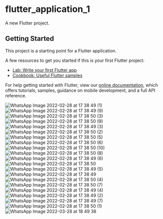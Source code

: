 # flutter_application_1

A new Flutter project.

## Getting Started

This project is a starting point for a Flutter application.

A few resources to get you started if this is your first Flutter project:

- [Lab: Write your first Flutter app](https://flutter.dev/docs/get-started/codelab)
- [Cookbook: Useful Flutter samples](https://flutter.dev/docs/cookbook)

For help getting started with Flutter, view our
[online documentation](https://flutter.dev/docs), which offers tutorials,
samples, guidance on mobile development, and a full API reference.

![WhatsApp Image 2022-02-28 at 17 38 49 (1)](https://user-images.githubusercontent.com/89982049/156091177-53465872-e974-4d82-8850-fae08cfbac44.jpeg)
![WhatsApp Image 2022-02-28 at 17 38 49 (9)](https://user-images.githubusercontent.com/89982049/156091385-9ee82438-b78f-4139-a7ab-785c96f5cf14.jpeg)
![WhatsApp Image 2022-02-28 at 17 38 50 (3)](https://user-images.githubusercontent.com/89982049/156094532-9cb1cbee-f492-4364-bf48-aca4651f7868.jpeg)
![WhatsApp Image 2022-02-28 at 17 38 50 (9)](https://user-images.githubusercontent.com/89982049/156094616-6de6da29-0b6c-4a0d-ac0c-f7f1d4652370.jpeg)
![WhatsApp Image 2022-02-28 at 17 38 49 (3)](https://user-images.githubusercontent.com/89982049/156094736-906bda10-b815-459e-93d4-a84b95f97137.jpeg)
![WhatsApp Image 2022-02-28 at 17 38 50 (2)](https://user-images.githubusercontent.com/89982049/156095072-321b5a31-6aaf-4f68-b58a-1358ef44e788.jpeg)
![WhatsApp Image 2022-02-28 at 17 38 50 (5)](https://user-images.githubusercontent.com/89982049/156095447-75386974-8cad-4e2c-92c6-a96c958fc956.jpeg)
![WhatsApp Image 2022-02-28 at 17 38 50 (6)](https://user-images.githubusercontent.com/89982049/156095602-47c64bda-5cb9-41b6-95f7-fa9600a07d03.jpeg)
![WhatsApp Image 2022-02-28 at 17 38 50 (10)](https://user-images.githubusercontent.com/89982049/156096909-ace78e3a-0d34-4d12-8124-d4c986acd9e7.jpeg)
![WhatsApp Image 2022-02-28 at 17 38 50 (8)](https://user-images.githubusercontent.com/89982049/156096996-2ad5f516-efc9-412b-b666-6e2bec610abb.jpeg)
![WhatsApp Image 2022-02-28 at 17 38 49 (6)](https://user-images.githubusercontent.com/89982049/156097065-b2df907a-a29c-492e-9b82-923cc993f524.jpeg)
![WhatsApp Image 2022-02-28 at 17 38 50](https://user-images.githubusercontent.com/89982049/156097107-9d98dda6-f215-4f0d-a0ad-a44f8bf200aa.jpeg)
![WhatsApp Image 2022-02-28 at 17 38 49 (5)](https://user-images.githubusercontent.com/89982049/156097122-53f24a38-c787-4087-9dcb-a6562bc1b1b5.jpeg)
![WhatsApp Image 2022-02-28 at 17 38 49](https://user-images.githubusercontent.com/89982049/156097156-ad187d5f-6431-4172-9732-d00e4aafba34.jpeg)
![WhatsApp Image 2022-02-28 at 17 38 50 (4)](https://user-images.githubusercontent.com/89982049/156097185-0b1429ad-ae09-408c-901c-9e1c10479035.jpeg)
![WhatsApp Image 2022-02-28 at 17 38 50 (7)](https://user-images.githubusercontent.com/89982049/156097215-23b617a6-4a02-4a4c-9641-19c4d99dd4e5.jpeg)
![WhatsApp Image 2022-02-28 at 17 38 49 (4)](https://user-images.githubusercontent.com/89982049/156097230-7093ff85-6001-4c3d-8ede-cdb0b04815d0.jpeg)
![WhatsApp Image 2022-02-28 at 17 38 49 (2)](https://user-images.githubusercontent.com/89982049/156097253-da9dd50c-ad7d-4807-a302-1eda3e80a172.jpeg)
![WhatsApp Image 2022-02-28 at 17 38 49 (7)](https://user-images.githubusercontent.com/89982049/156097296-24c69b3a-9958-4963-a39a-8199e99837fa.jpeg)
![WhatsApp Image 2022-02-28 at 17 38 50 (1)](https://user-images.githubusercontent.com/89982049/156097324-4519bb9d-c7a0-46e4-82d4-bf370955ada1.jpeg)
![WhatsApp Image 2022-03-28 at 18 49 38](https://user-images.githubusercontent.com/89982049/160392069-5462a1e1-8be1-42d7-879b-5441ca20e303.jpeg)
